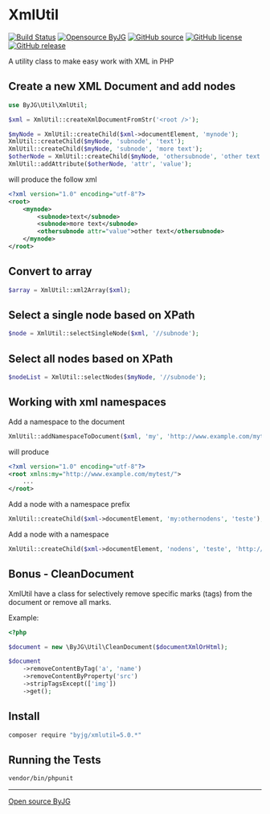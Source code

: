 # XmlUtil

[![Build Status](https://github.com/byjg/xmlutil/actions/workflows/phpunit.yml/badge.svg?branch=master)](https://github.com/byjg/xmlutil/actions/workflows/phpunit.yml)
[![Opensource ByJG](https://img.shields.io/badge/opensource-byjg-success.svg)](http://opensource.byjg.com)
[![GitHub source](https://img.shields.io/badge/Github-source-informational?logo=github)](https://github.com/byjg/xmlutil/)
[![GitHub license](https://img.shields.io/github/license/byjg/xmlutil.svg)](https://opensource.byjg.com/opensource/licensing.html)
[![GitHub release](https://img.shields.io/github/release/byjg/xmlutil.svg)](https://github.com/byjg/xmlutil/releases/)

A utility class to make easy work with XML in PHP

## Create a new XML Document and add nodes

```php
use ByJG\Util\XmlUtil;

$xml = XmlUtil::createXmlDocumentFromStr('<root />');

$myNode = XmlUtil::createChild($xml->documentElement, 'mynode');
XmlUtil::createChild($myNode, 'subnode', 'text');
XmlUtil::createChild($myNode, 'subnode', 'more text');
$otherNode = XmlUtil::createChild($myNode, 'othersubnode', 'other text');
XmlUtil::addAttribute($otherNode, 'attr', 'value');
```

will produce the follow xml

```xml
<?xml version="1.0" encoding="utf-8"?>
<root>
    <mynode>
        <subnode>text</subnode>
        <subnode>more text</subnode>
        <othersubnode attr="value">other text</othersubnode>
    </mynode>
</root>
```

## Convert to array

```php
$array = XmlUtil::xml2Array($xml);
```

## Select a single node based on XPath

```php
$node = XmlUtil::selectSingleNode($xml, '//subnode');
```

## Select all nodes based on XPath

```php
$nodeList = XmlUtil::selectNodes($myNode, '//subnode');
```

## Working with xml namespaces

Add a namespace to the document

```php
XmlUtil::addNamespaceToDocument($xml, 'my', 'http://www.example.com/mytest/');
```

will produce

```xml
<?xml version="1.0" encoding="utf-8"?>
<root xmlns:my="http://www.example.com/mytest/"> 
    ...
</root>
``````

Add a node with a namespace prefix

```php
XmlUtil::createChild($xml->documentElement, 'my:othernodens', 'teste');
```

Add a node with a namespace

```php
XmlUtil::createChild($xml->documentElement, 'nodens', 'teste', 'http://www.example.com/mytest/');
```

## Bonus - CleanDocument

XmlUtil have a class for selectively remove specific marks (tags)
from the document or remove all marks.

Example:

```php
<?php

$document = new \ByJG\Util\CleanDocument($documentXmlOrHtml);

$document
    ->removeContentByTag('a', 'name')
    ->removeContentByProperty('src')
    ->stripTagsExcept(['img'])
    ->get();

```

## Install

```bash
composer require "byjg/xmlutil=5.0.*"
```

## Running the Tests

```bash
vendor/bin/phpunit
```

----
[Open source ByJG](http://opensource.byjg.com)